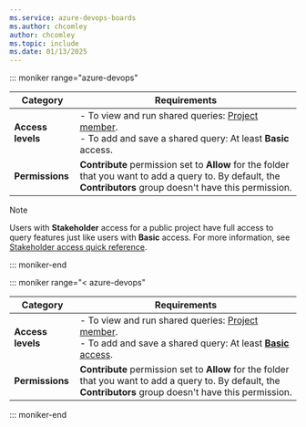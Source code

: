 ```yaml
---
ms.service: azure-devops-boards
ms.author: chcomley
author: chcomley
ms.topic: include
ms.date: 01/13/2025
---
```



::: moniker range="azure-devops"

| Category | Requirements |
|--------------|-------------|
| **Access levels** | - To view and run shared queries: [Project member](../../organizations/security/add-users-team-project.md). <br> - To add and save a shared query: At least **Basic** access. |
| **Permissions** | **Contribute** permission set to **Allow** for the folder that you want to add a query to. By default, the **Contributors** group doesn't have this permission. |

> [!NOTE]  
> Users with **Stakeholder** access for a public project have full access to query features just like users with **Basic** access. For more information, see [Stakeholder access quick reference](../../organizations/security/stakeholder-access.md).

::: moniker-end

::: moniker range="< azure-devops"

| Category | Requirements |
|--------------|-------------|
| **Access levels** | - To view and run shared queries: [Project member](../../organizations/security/add-users-team-project.md). <br> - To add and save a shared query: At least [**Basic** access](../../organizations/security/access-levels.md). |
| **Permissions** | **Contribute** permission set to **Allow** for the folder that you want to add a query to. By default, the **Contributors** group doesn't have this permission. |

::: moniker-end
